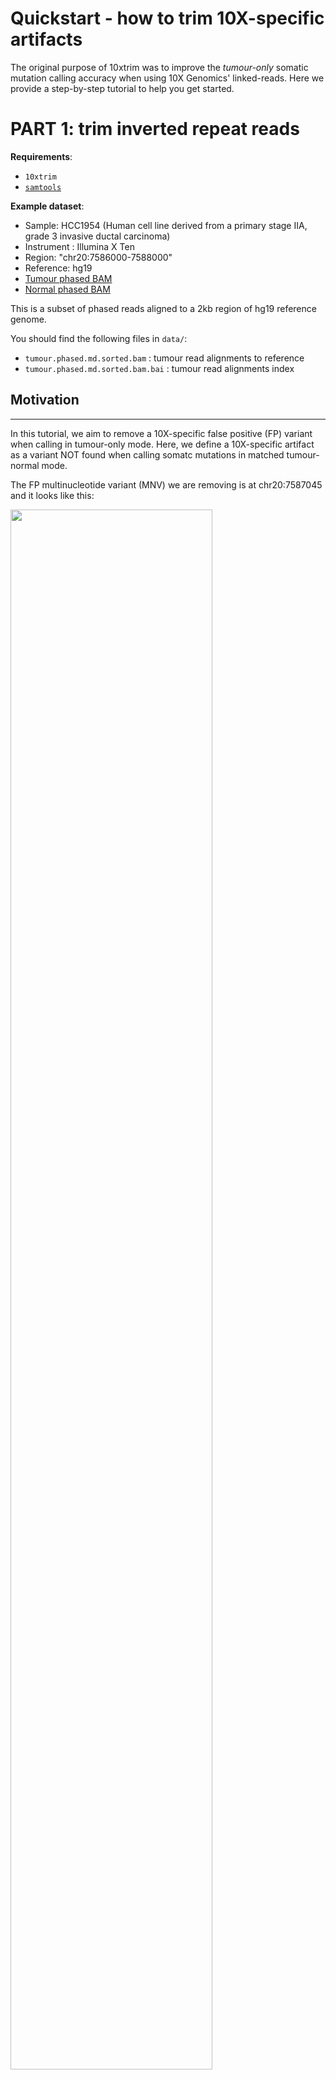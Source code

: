 # Quickstart - how to trim 10X-specific artifacts

The original purpose of 10xtrim was to improve the *tumour-only* somatic mutation calling accuracy when using 10X Genomics' linked-reads. Here we provide a step-by-step tutorial to help you get started.

# PART 1: trim inverted repeat reads

**Requirements**:

* `10xtrim`
* [`samtools`](https://htslib.org)


**Example dataset**:

* Sample: HCC1954 (Human cell line derived from a primary stage IIA, grade 3 invasive ductal carcinoma) 
* Instrument : Illumina X Ten
* Region: "chr20:7586000-7588000"
* Reference: hg19
* [Tumour phased BAM](https://support.10xgenomics.com/genome-exome/datasets/2.1.0/HCC1954T_WGS_210)
* [Normal phased BAM](https://support.10xgenomics.com/genome-exome/datasets/2.1.0/HCC1954N_WGS_210)

This is a subset of phased reads aligned to a 2kb region of hg19 reference genome. 

You should find the following files in `data/`:

* ``tumour.phased.md.sorted.bam`` : tumour read alignments to reference
* ``tumour.phased.md.sorted.bam.bai`` : tumour read alignments index
<!--* ``normal.phased.md.sorted.bam`` : tumour read alignments to reference
* ``highconf.hg19.bed`` : high confidence intervals from GIAB
* ``cosmic.hg19.vcf`` : known somatic mutations from COSMIC
* ``dbsnp.hg19.vcf``  : known common variants from dbSNP
-->

## Motivation
------------------------------------------------------------------------

In this tutorial, we aim to remove a 10X-specific false positive (FP) variant when calling in tumour-only mode. 
Here, we define a 10X-specific artifact as a variant NOT found when calling somatc mutations in matched tumour-normal mode.

The FP multinucleotide variant (MNV) we are removing is at chr20:7587045 and it looks like this:

<img src="chr20_7587045_pretrim.png" width="80%">

This MNV has many softclipped bases on the evidence reads, which present chimeric signatures.

For example for the evidence read with this sequence:

```
TCATAGGCCTGCTTGCCATTTATATGTCTTCTTTGGAGAAATATCTA*TT*TAGATATTTCTCCAAAGAAGACATATAAATGGCAAGCAGGCCTATGAAAAGGTGCTCAACGTTATTAATCATAGGAGAAAAGCAAATCCCCAAACTACAATG
```
The FP variant is denoted by the surrounding asterisks.

The subsections of the chimera map to nearby locations in the genome. As seen in this BLAT result:

```
   ACTIONS      QUERY   SCORE START   END QSIZE IDENTITY  CHROM           STRAND  START       END   SPAN
--------------------------------------------------------------------------------------------------------
browser details YourSeq   109    39   151   151    98.3%  chr20           +     7587036   7587148    113
browser details YourSeq    58     1    58   151   100.0%  chr20           -     7587036   7587093     58
```

And show this inverted repeat signature, that can form self-overlaps. As seen in this mfold result:

```
          10        20        30        40
.-T|                                            A
   CATAGGCCTGCTTGCCATTTATATGTCTTCTTTGGAGAAATATCT T
   GTATCCGGACGAACGGTAAATATACAGAAGAAACCTCTTTATAGA T
\ -^                                            T
       90        80        70        60        50
 
```

We use 10xtrim to identify these reads, and further softclip these reads to remove these 10X-specific artifacts.

## Pre-processing steps (already done)

**Marking duplicates, again**

We recommend an additional round of marking duplicates. LongRanger provides the phased BAM file and carries out a barcode-aware markng of duplicates. Reads with missing backcodes may not be missed.

This step can occur before or after 10xtrim.

In the interest of time, we already carried out mark duplicates with the following commands on Picard:

```
# mark duplicates
java -jar [path-to-picard-tools]/MarkDuplicates.jar\
    I=tumour.phased.sorted.bam \
    O=tumour.phased.md.sorted.bam\
    M=tumour.phased.md.metrics.txt"

# index bam
samtools index tumour.phased.md.sorted.bam
```

**Identifying false positives**

To identify FP, we ran MuTect1 in matched tumour-normal mode. 

A FP in this case is a variant found tumour-only mode, but not found in matched tumour-normal mode.
 
The following parameters were used:

```
java -jar /u/jpineda/tools/mutect-src/mutect/target/mutect-1.1.7.jar\
     -T MuTect -L chr20\
     -R refdata-hg19-2.1.0/fasta/genome.fa\
     -I:tumor tumour.phased.md.sorted.bam\
     -N:normal normal.phased.md.sorted.bam\
     --vcf tumour_normal.md.vcf\
     -o tumour_normal.md.out\
     --cosmic data/cosmic.hg19.vcf\
     --dbsnp data/dbsnp_138.hg19.vcf\
     --tumor_sample_name HCC1954T\
     --normal_sample_name HCC1954N\
     --normal_panel pon.hg19.mutect1.siteonly.vcf
```

**Filtering variants**

To filter variants, we highly recommend using a panel of normal, high confidence filter (from GIAB), our haplotype discordant filter, and a minimum allele frequency cut off of 0.06. This can be run using our custom script `filter.py`.

```
python filter.py tumour_normal.md.vcf data/tumour.phased.md.sorted.bam shared-data/highconf.hg19.bed HCC1954T
``` 

The output is a filterd VCF file: `tumour_normal.md.filtered.vcf`.

### Compute a trimmed modified BAM file
------------------------------------------------------------------------

Let's get started! First we will trim the BAM file and then sort the alignments:

```
# specific to OICR cluster
module load picard
module load samtools

# run 10xtrim
./10xtrim -b data/tumour.phased.md.sorted.bam -o tumour.trimmed.stats | samtools view -Sbh | samtools sort > tumour.phased.md.trimmed.sorted.bam
samtools index tumour.phased.md.trimmed.sorted.bam
```

We can look at the tsv file to see which reads were removed:

```
head tumour.trimmed.stats.tsv
```

We should see this:
```
read_name                               read_length  total_bases_trimmed  old_cigar      new_cigar     overlap_score  overlap.seq.start  overlap.revcomp.start  hairpin_beginning  seq
E00438:46:HMTV7CCXX:1:2111:19278:50498  151          0                    151M           -             2              145                0                      -                  -
E00438:46:HMTV7CCXX:5:1221:8389:30298   151          0                    151M           -             -3             0                  150                    -                  -
E00438:46:HMTV7CCXX:3:2110:25733:19346  151          0                    151M           -             -2             147                0                      -                  -
E00438:46:HMTV7CCXX:6:2111:6989:13246   151          0                    10S141M        -             14             0                  129                    -                  -
E00438:46:HMTV7CCXX:2:1118:15706:53592  151          31                   18S55M1I77M    31S42M1I77M   44             0                  119                    1                  TTCTGCCTTTGCATTTGGATGCAAAGGCAGAAGTCAATTTATTCTTGGTTGCAGATAATATGATCCTTTTTTTAAAAAAAAAAAAACCTAAAGACACTACCAATAAACTATTGGAACTGATAAACAAATGCACTAAAGTTGAAGGATACAA
E00438:46:HMTV7CCXX:4:1215:4005:44609   151          0                    10S141M        -             14             0                  129                    -                  -
E00438:46:HMTV7CCXX:7:2113:29203:15479  128          0                    128M           -             4              0                  126                    -                  -
E00438:46:HMTV7CCXX:3:2206:26433:54946  151          0                    151M           -             14             0                  132                    -                  -
E00438:46:HMTV7CCXX:2:2112:2199:16445   151          0                    151M           -             9              0                  107                    -
```



### Visualize difference in IGV:

To see how 10xtrim removed this 10X-specific artifact we can visualize the false positive in IGV with the BAMs pre and post 10xtrim. In the interest of time, I've generated the IGV screenshot of what we should expect:

<img src="chr20_7587045_posttrim.png" width="80%">

# PART 2: calling somatic mutations

**Additional requirements**:

* [`picard`](https://github.com/broadinstitute/picard)
* `python 2.7`
* [`MuTect1`](https://github.com/broadinstitute/mutect)

We should find MuTect and picard jar files in `tools/`.

**External files**:

We will be using external data files for filtering and denoting the variants.

You should find the following files in `shared-data/`:
* ``highconf.hg19.chr20.bed`` : high confidence intervals from GIAB
* ``cosmic.hg19.chr20.vcf`` : known somatic mutations from COSMIC
* ``dbsnp.hg19.chr20.vcf``  : known common variants from dbSNP

## Post-processing steps for downstream analyses:

To carry out downstream analyses, we need to fix any mate pairs where 10xtrim completely unmaps an alignment. This may cause inconsistent BAM records.

We can use Picard's Fixmateinformation:

```
java -jar tools/picard/FixMateInformation.jar\
    I=tumour.phased.md.trimmed.sorted.bam\
    O=tumour.phased.md.trimmed.fixmates.bam

samtools sort tumour.phased.md.trimmed.fixmates.bam > tumour.phased.md.trimmed.fixmates.sorted.bam
samtools index tumour.phased.md.trimmed.fixmates.sorted.bam
```

## Call somatic mutations in tumour-only mode:
------------------------------------------------------------------------

We can now call our somatic mutations using MuTect1 in tumour-only mode:

```
java -jar tools/mutect-src/mutect/target/mutect-1.1.7.jar\
     -T MuTect -L chr20\
     -R shared-data/genome.fa\
     -I:tumor tumour.phased.md.trimmed.fixmates.sorted.bam\
     --vcf tumour_only.md.trimmed.fixmates.vcf\
     -o tumour_only.md.trimmed.fixmates.out
     --cosmic shared-data/cosmic.hg19.chr20.vcf\
     --dbsnp shared-data/dbsnp_138.hg19.chr20.vcf\
     --tumor_sample_name HCC1954T\
     --normal_sample_name HCC1954N\
     --normal_panel shared-data/pon.hg19.mutect1.siteonly.vcf
```

**Filter variants**

To filter variants, we highly recommend using a panel of normal, high confidence filter (from GIAB), our haplotype disc
ordant filter, and a minimum allele frequency cut off of 0.06. This can be run using our custom script `filter.py`.

```
module load python 
source venv/bin/activate
python filter.py tumour_only.md.trimmed.fixmates.vcf tumour.phased.md.trimmed.fixmates.sorted.bam shared-data/highconf.hg19.bed HCC1954T
```
